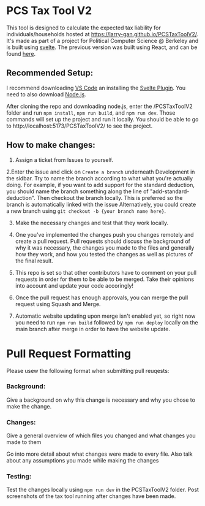 # PCS Tax Tool V2

This tool is designed to calculate the expected tax liability for individuals/households hosted at https://larry-gan.github.io/PCSTaxToolV2/. It's made as part of a project for Political Computer Science @ Berkeley and is built using [svelte](https://svelte.dev/tutorial/basics). The previous version was built using React, and can be found [here](https://github.com/Larry-Gan/PCSTaxTool).

## Recommended Setup:

I recommend downloading [VS Code](https://code.visualstudio.com/) an installing the [Svelte Plugin](https://marketplace.visualstudio.com/items?itemName=svelte.svelte-vscode). You need to also download [Node.js](https://nodejs.dev/en/download/).

After cloning the repo and downloading node.js, enter the /PCSTaxToolV2 folder and run `npm install`, `npm run build`, and `npm run dev`. Those commands will set up the project and run it locally. You should be able to go to http://localhost:5173/PCSTaxToolV2/ to see the project.

## How to make changes:

1. Assign a ticket from Issues to yourself.

2.Enter the issue and click on `Create a branch` underneath Development in the sidbar. Try to name the branch according to what what you're actually doing. For example, if you want to add support for the standard deduction, you should name the branch something along the line of "add-standard-deduction". Then checkout the branch locally. This is preferred so the branch is automatically linked with the issue Alternatively, you could create a new branch using `git checkout -b {your branch name here}`.

3. Make the necessary changes and test that they work locally.

4. One you've implemented the changes push you changes remotely and create a pull request.
   Pull requests should discuss the background of why it was necessary, the changes you made to the files and generally how they work, and how you tested the changes as well as pictures of the final result.

5. This repo is set so that other contributors have to comment on your pull requests in order for them to be able to be merged. Take their opinions into account and update your code accoringly!

6. Once the pull request has enough approvals, you can merge the pull request using Squash and Merge.

7. Automatic website updating upon merge isn't enabled yet, so right now you need to run `npm run build` followed by `npm run deploy` locally on the main branch after merge in order to have the website update.

# Pull Request Formatting

Please usew the following format when submitting pull reuqests:

### **Background:**

Give a background on why this change is necessary and why you chose to make the change.

### **Changes:**

Give a general overview of which files you changed and what changes you made to them

Go into more detail about what changes were made to every file. Also talk about any assumptions you made while making the changes

### **Testing:**

Test the changes locally using `npm run dev` in the PCSTaxToolV2 folder.
Post screenshots of the tax tool running after changes have been made.
